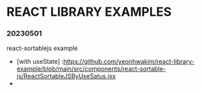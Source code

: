 # REACT LIBRARY EXAMPLES

### 20230501

react-sortablejs example

- [with useState] :https://github.com/yeonhwakim/react-library-example/blob/main/src/components/react-sortable-js/ReactSortableJSByUseSatus.jsx
- [with useReducer]: https://github.com/yeonhwakim/react-library-example/blob/main/src/components/react-sortable-js/ReactSortableJSByReducer.jsx
